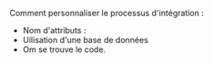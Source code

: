 Comment personnaliser le processus d'intégration :
- Nom d'attributs :
- Uilisation d'une base de données
- Om se trouve le code.
